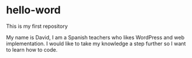 # hello-word
This is my first repository

My name is David, I am a Spanish teachers who likes WordPress and web implementation. I would like to take my knowledge a step further so I want to learn how to code.

